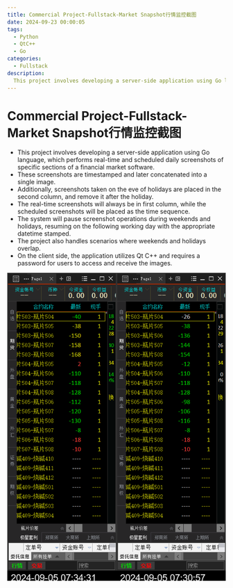 ```yaml
---
title: Commercial Project-Fullstack-Market Snapshot行情监控截图
date: 2024-09-23 00:00:05
tags:
  - Python
  - QtC++
  - Go
categories:
  - Fullstack
description: 
  This project involves developing a server-side application using Go language, which performs real-time and scheduled daily screenshots of specific sections of a financial market software. These screenshots are timestamped and later concatenated into a single image. Special handling is applied to weekends and holidays, including scenarios where they overlap. On the client side, the application utilizes Qt C++ and requires a password for users to access and receive the images.
---
```


# Commercial Project-Fullstack-Market Snapshot行情监控截图

* This project involves developing a server-side application using Go language, which performs real-time and scheduled daily screenshots of specific sections of a financial market software. 
* These screenshots are timestamped and later concatenated into a single image. 
* Additionally, screenshots taken on the eve of holidays are placed in the second column, and remove it after the holiday.
* The real-time screenshots will always be in first column, while the scheduled screenshots will be placed as the time sequence.
* The system will pause screenshot operations during weekends and holidays, resuming on the following working day with the appropriate datetime stamped. 
* The project also handles scenarios where weekends and holidays overlap. 
* On the client side, the application utilizes Qt C++ and requires a password for users to access and receive the images.

![alt text](/attachments/商单-Fullstack-MarketSnapshot行情监控截图/3af2ab5a961874365fe7a065c1b607d.png)